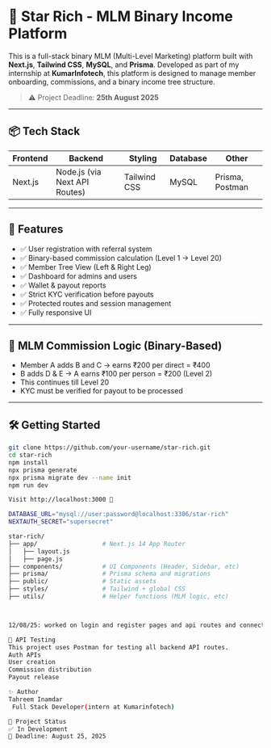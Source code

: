 # 🌟 Star Rich - MLM Binary Income Platform

This is a full-stack binary MLM (Multi-Level Marketing) platform built with **Next.js**, **Tailwind CSS**, **MySQL**, and **Prisma**. Developed as part of my internship at **KumarInfotech**, this platform is designed to manage member onboarding, commissions, and a binary income tree structure.

> ⚠️ Project Deadline: **25th August 2025**

---

## 📦 Tech Stack

| Frontend | Backend | Styling | Database | Other |
|----------|---------|---------|----------|-------|
| Next.js  | Node.js (via Next API Routes) | Tailwind CSS | MySQL | Prisma, Postman |

---

## 🚀 Features

- ✅ User registration with referral system
- ✅ Binary-based commission calculation (Level 1 → Level 20)
- ✅ Member Tree View (Left & Right Leg)
- ✅ Dashboard for admins and users
- ✅ Wallet & payout reports
- ✅ Strict KYC verification before payouts
- ✅ Protected routes and session management
- ✅ Fully responsive UI

---

## 🧠 MLM Commission Logic (Binary-Based)

- Member A adds B and C → earns ₹200 per direct = ₹400
- B adds D & E → A earns ₹100 per person = ₹200 (Level 2)
- This continues till Level 20
- KYC must be verified for payout to be processed

---

## 🛠️ Getting Started

```bash
git clone https://github.com/your-username/star-rich.git
cd star-rich
npm install
npx prisma generate
npx prisma migrate dev --name init
npm run dev

Visit http://localhost:3000 🚀

DATABASE_URL="mysql://user:password@localhost:3306/star-rich"
NEXTAUTH_SECRET="supersecret"

star-rich/
├── app/                  # Next.js 14 App Router
│   ├── layout.js
│   ├── page.js
├── components/           # UI Components (Header, Sidebar, etc)
├── prisma/               # Prisma schema and migrations
├── public/               # Static assets
├── styles/               # Tailwind + global CSS
├── utils/                # Helper functions (MLM logic, etc)



12/08/25: worked on login and register pages and api routes and connecting to database database and tables recreated Blockers:xampp servre and alias

🧪 API Testing
This project uses Postman for testing all backend API routes.
Auth APIs
User creation
Commission distribution
Payout release

✨ Author
Tahreem Inamdar
 Full Stack Developer(intern at Kumarinfotech)

📅 Project Status
✅ In Development
📌 Deadline: August 25, 2025

